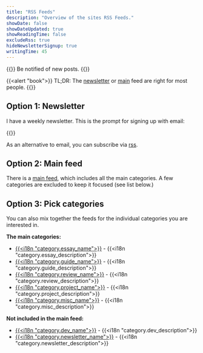 ```yaml
---
title: "RSS Feeds"
description: "Overview of the sites RSS Feeds."
showDate: false
showDateUpdated: true
showReadingTime: false
excludeRss: true
hideNewsletterSignup: true
writingTime: 45
---
```


{{<lead>}}
Be notified of new posts.
{{</lead>}}

{{<alert "book">}}
TL;DR: The [newsletter](/newsletter/rss.xml) or [main](/rss.xml) feed are
right for most people.
{{</alert>}}

## Option 1: Newsletter

I have a weekly newsletter.
This is the prompt for signing up with email:

{{<newsletter-signup>}}

As an alternative to email, you can subscribe via [rss](/newsletter/rss.xml).

## Option 2: Main feed

There is a [main feed](/rss.xml), which includes all the main categories.
A few categories are excluded to keep it focused (see list below.)

## Option 3: Pick categories

You can also mix together the feeds for the individual categories you are
interested in.

**The main categories:**

- [{{<i18n "category.essay_name">}}](/essay/rss.xml) - {{<i18n "category.essay_description">}}
- [{{<i18n "category.guide_name">}}](/guide/rss.xml) - {{<i18n "category.guide_description">}}
- [{{<i18n "category.review_name">}}](/review/rss.xml) - {{<i18n "category.review_description">}}
- [{{<i18n "category.project_name">}}](/project/rss.xml) - {{<i18n "category.project_description">}}
- [{{<i18n "category.misc_name">}}](/misc/rss.xml) - {{<i18n "category.misc_description">}}

**Not included in the main feed:**
- [{{<i18n "category.dev_name">}}](/dev/rss.xml) - {{<i18n "category.dev_description">}}
- [{{<i18n "category.newsletter_name">}}](/newsletter/rss.xml) - {{<i18n "category.newsletter_description">}}
